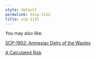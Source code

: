 ```yaml
---
style: default
permalink: Xscp-1132
title: scp-1132
---
```

You may also like:

[SCP-1902: Amnesiac Deity of the Wastes](http://scp-wiki.net/scp-1902)

[A Calculated Risk](http://scp-wiki.net/a-calculated-risk)

